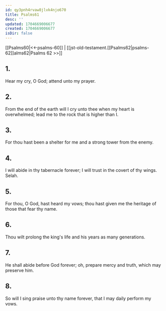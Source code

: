 ```yaml
---
id: qy3pnh4rvaw8jlvk4njo670
title: Psalms61
desc: ''
updated: 1704669006677
created: 1704669006677
isDir: false
---
```

[[Psalms60|<<-psalms-60]] | [[jst-old-testament.[[Psalms62|psalms-62]]alms62|Psalms 62 >>]]
## 1.
Hear my cry, O God; attend unto my prayer.
## 2.
From the end of the earth will I cry unto thee when my heart is overwhelmed; lead me to the rock that is higher than I.
## 3.
For thou hast been a shelter for me and a strong tower from the enemy.
## 4.
I will abide in thy tabernacle forever; I will trust in the covert of thy wings. Selah.
## 5.
For thou, O God, hast heard my vows; thou hast given me the heritage of those that fear thy name.
## 6.
Thou wilt prolong the king\'s life and his years as many generations.
## 7.
He shall abide before God forever; oh, prepare mercy and truth, which may preserve him.
## 8.
So will I sing praise unto thy name forever, that I may daily perform my vows.

